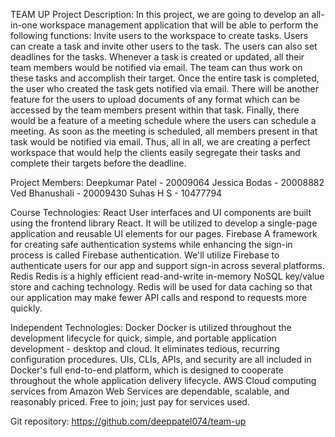 TEAM UP
Project Description: 
In this project, we are going to develop an all-in-one workspace management application that will be able to perform the following functions:
Invite users to the workspace to create tasks. Users can create a task and invite other users to the task. The users can also set deadlines for the tasks. Whenever a task is created or updated, all their team members would be notified via email. The team can thus work on these tasks and accomplish their target. Once the entire task is completed, the user who created the task gets notified via email.
 There will be another feature for the users to upload documents of any format which can be accessed by the team members present within that task.
 Finally, there would be a feature of a meeting schedule where the users can schedule a meeting. As soon as the meeting is scheduled, all members present in that task would be notified via email. 
Thus, all in all, we are creating a perfect workspace that would help the clients easily segregate their tasks and complete their targets before the deadline.


Project Members:
Deepkumar Patel   -	20009064
Jessica Bodas	   -	20008882
Ved Bhanushali	   -	20009430
Suhas H S		   -	10477794

Course Technologies:
 React
User interfaces and UI components are built using the frontend library React. It will be utilized to develop a single-page application and reusable UI elements for our pages.
 Firebase
A framework for creating safe authentication systems while enhancing the sign-in process is called Firebase authentication. We'll utilize Firebase to authenticate users for our app and support sign-in across several platforms.
 Redis
Redis is a highly efficient read-and-write in-memory NoSQL key/value store and caching technology. Redis will be used for data caching so that our application may make fewer API calls and respond to requests more quickly.

Independent Technologies:
 Docker
Docker is utilized throughout the development lifecycle for quick, simple, and portable application development - desktop and cloud. It eliminates tedious, recurring configuration procedures. UIs, CLIs, APIs, and security are all included in Docker's full end-to-end platform, which is designed to cooperate throughout the whole application delivery lifecycle.
 AWS
Cloud computing services from Amazon Web Services are dependable, scalable, and reasonably priced. Free to join; just pay for services used. 

Git repository:
https://github.com/deeppatel074/team-up

